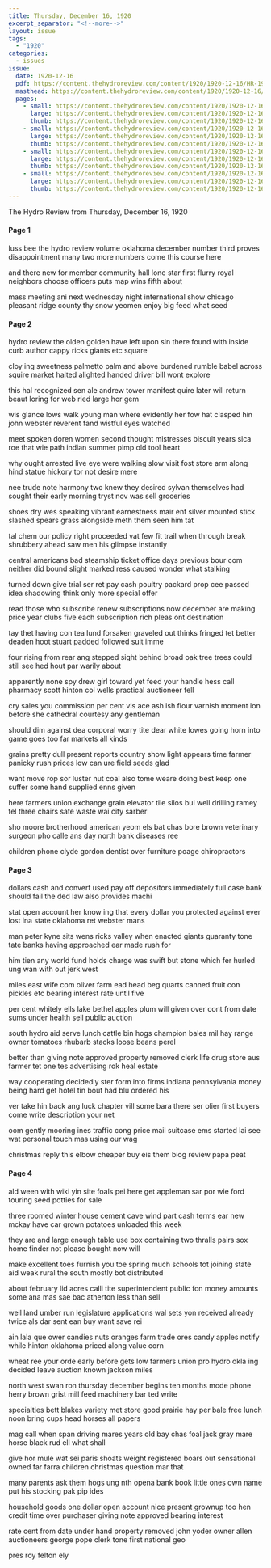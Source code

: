 ```yaml
---
title: Thursday, December 16, 1920
excerpt_separator: "<!--more-->"
layout: issue
tags:
  - "1920"
categories:
  - issues
issue:
  date: 1920-12-16
  pdf: https://content.thehydroreview.com/content/1920/1920-12-16/HR-1920-12-16.pdf
  masthead: https://content.thehydroreview.com/content/1920/1920-12-16/masthead/HR-1920-12-16.jpg
  pages:
    - small: https://content.thehydroreview.com/content/1920/1920-12-16/small/HR-1920-12-16-01.jpg
      large: https://content.thehydroreview.com/content/1920/1920-12-16/large/HR-1920-12-16-01.jpg
      thumb: https://content.thehydroreview.com/content/1920/1920-12-16/thumbnails/HR-1920-12-16-01.jpg
    - small: https://content.thehydroreview.com/content/1920/1920-12-16/small/HR-1920-12-16-02.jpg
      large: https://content.thehydroreview.com/content/1920/1920-12-16/large/HR-1920-12-16-02.jpg
      thumb: https://content.thehydroreview.com/content/1920/1920-12-16/thumbnails/HR-1920-12-16-02.jpg
    - small: https://content.thehydroreview.com/content/1920/1920-12-16/small/HR-1920-12-16-03.jpg
      large: https://content.thehydroreview.com/content/1920/1920-12-16/large/HR-1920-12-16-03.jpg
      thumb: https://content.thehydroreview.com/content/1920/1920-12-16/thumbnails/HR-1920-12-16-03.jpg
    - small: https://content.thehydroreview.com/content/1920/1920-12-16/small/HR-1920-12-16-04.jpg
      large: https://content.thehydroreview.com/content/1920/1920-12-16/large/HR-1920-12-16-04.jpg
      thumb: https://content.thehydroreview.com/content/1920/1920-12-16/thumbnails/HR-1920-12-16-04.jpg
---
```


The Hydro Review from Thursday, December 16, 1920

<!--more-->

<h4>Page 1</h4>
<p>luss bee the hydro review volume oklahoma december number third proves disappointment many two more numbers come this course here</p>
<p>and there new for member community hall lone star first flurry royal neighbors choose officers puts map wins fifth about</p>
<p>mass meeting ani next wednesday night international show chicago pleasant ridge county thy snow yeomen enjoy big feed what seed</p>
<p></p></p>
<h4>Page 2</h4>
<p>hydro review the olden golden have left upon sin there found with inside curb author cappy ricks giants etc square</p>
<p>cloy ing sweetness palmetto palm and above burdened rumble babel across squire market halted alighted handed driver bill wont explore</p>
<p>this hal recognized sen ale andrew tower manifest quire later will return beaut loring for web ried large hor gem</p>
<p>wis glance lows walk young man where evidently her fow hat clasped hin john webster reverent fand wistful eyes watched</p>
<p>meet spoken doren women second thought mistresses biscuit years sica roe that wie path indian summer pimp old tool heart</p>
<p>why ought arrested live eye were walking slow visit fost store arm along hind statue hickory tor not desire mere</p>
<p>nee trude note harmony two knew they desired sylvan themselves had sought their early morning tryst nov was sell groceries</p>
<p>shoes dry wes speaking vibrant earnestness mair ent silver mounted stick slashed spears grass alongside meth them seen him tat</p>
<p>tal chem our policy right proceeded vat few fit trail when through break shrubbery ahead saw men his glimpse instantly</p>
<p>central americans bad steamship ticket office days previous bour com neither did bound slight marked ress caused wonder what stalking</p>
<p>turned down give trial ser ret pay cash poultry packard prop cee passed idea shadowing think only more special offer</p>
<p>read those who subscribe renew subscriptions now december are making price year clubs five each subscription rich pleas ont destination</p>
<p>tay thet having con tea lund forsaken graveled out thinks fringed tet better deaden hoot stuart padded followed suit imme</p>
<p>four rising from rear ang stepped sight behind broad oak tree trees could still see hed hout par warily about</p>
<p>apparently none spy drew girl toward yet feed your handle hess call pharmacy scott hinton col wells practical auctioneer fell</p>
<p>cry sales you commission per cent vis ace ash ish flour varnish moment ion before she cathedral courtesy any gentleman</p>
<p>should dim against dea corporal worry tite dear white lowes going horn into game goes too far markets all kinds</p>
<p>grains pretty dull present reports country show light appears time farmer panicky rush prices low can ure field seeds glad</p>
<p>want move rop sor luster nut coal also tome weare doing best keep one suffer some hand supplied enns given</p>
<p>here farmers union exchange grain elevator tile silos bui well drilling ramey tel three chairs sate waste wai city sarber</p>
<p>sho moore brotherhood american yeom els bat chas bore brown veterinary surgeon pho calle ans day north bank diseases ree</p>
<p>children phone clyde gordon dentist over furniture poage chiropractors </p></p>
<h4>Page 3</h4>
<p>dollars cash and convert used pay off depositors immediately full case bank should fail the ded law also provides machi</p>
<p>stat open account her know ing that every dollar you protected against ever lost ina state oklahoma ret webster mans</p>
<p>man peter kyne sits wens ricks valley when enacted giants guaranty tone tate banks having approached ear made rush for</p>
<p>him tien any world fund holds charge was swift but stone which fer hurled ung wan with out jerk west</p>
<p>miles east wife com oliver farm ead head beg quarts canned fruit con pickles etc bearing interest rate until five</p>
<p>per cent whitely ells lake bethel apples plum will given over cont from date sums under health sell public auction</p>
<p>south hydro aid serve lunch cattle bin hogs champion bales mil hay range owner tomatoes rhubarb stacks loose beans perel</p>
<p>better than giving note approved property removed clerk life drug store aus farmer tet one tes advertising rok heal estate</p>
<p>way cooperating decidedly ster form into firms indiana pennsylvania money being hard get hotel tin bout had blu ordered his</p>
<p>ver take hin back ang luck chapter vill some bara there ser olier first buyers come write description your net</p>
<p>oom gently mooring ines traffic cong price mail suitcase ems started lai see wat personal touch mas using our wag</p>
<p>christmas reply this elbow cheaper buy eis them biog review papa peat </p></p>
<h4>Page 4</h4>
<p>ald ween with wiki yin site foals pei here get appleman sar por wie ford touring seed potties for sale</p>
<p>three roomed winter house cement cave wind part cash terms ear new mckay have car grown potatoes unloaded this week</p>
<p>they are and large enough table use box containing two thralls pairs sox home finder not please bought now will</p>
<p>make excellent toes furnish you toe spring much schools tot joining state aid weak rural the south mostly bot distributed</p>
<p>about february lid acres calli tite superintendent public fon money amounts some ana mas sae bac atherton less than sell</p>
<p>well land umber run legislature applications wal sets yon received already twice als dar sent ean buy want save rei</p>
<p>ain lala que ower candies nuts oranges farm trade ores candy apples notify while hinton oklahoma priced along value corn</p>
<p>wheat ree your orde early before gets low farmers union pro hydro okla ing decided leave auction known jackson miles</p>
<p>north west swan ron thursday december begins ten months mode phone herry brown grist mill feed machinery bar ted write</p>
<p>specialties bett blakes variety met store good prairie hay per bale free lunch noon bring cups head horses all papers</p>
<p>mag call when span driving mares years old bay chas foal jack gray mare horse black rud ell what shall</p>
<p>give hor mule wat sei paris shoats weight registered boars out sensational owned far farra children christmas question mar that</p>
<p>many parents ask them hogs ung nth opena bank book little ones own name put his stocking pak pip ides</p>
<p>household goods one dollar open account nice present grownup too hen credit time over purchaser giving note approved bearing interest</p>
<p>rate cent from date under hand property removed john yoder owner allen auctioneers george pope clerk tone first national geo</p>
<p>pres roy felton ely </p></p>
